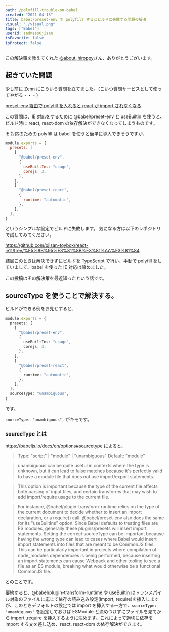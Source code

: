 ```yaml
---
path: /polyfill-trouble-on-babel
created: "2021-04-13"
title: babel/preset-env で polyfill するとビルドに失敗する問題の解決
visual: "./visual.png"
tags: ["Babel"]
userId: sadnessOjisan
isFavorite: false
isProtect: false
---
```


この解決策を教えてくれた [@about_hiroppy](https://twitter.com/about_hiroppy)さん、ありがとうございます。

## 起きていた問題

少し前に Zenn にこういう質問を立てました。（こいつ質問サービスとして使ってやがる・・・）

[preset-env 経由で polyfill を入れると react が import されなくなる](https://zenn.dev/sadness_ojisan/scraps/450370d8d8cba5)

この質問は、IE 対応をするために @babel/preset-env と useBuiltin を使うと、ビルド時に react, react-dom の依存解決ができなくなってしまうものです。

IE 対応のための polyfill は babel を使うと簡単に導入できそうですが、

```js
module.exports = {
  presets: [
    [
      "@babel/preset-env",
      {
        useBuiltIns: "usage",
        corejs: 3,
      },
    ],
    [
      "@babel/preset-react",
      {
        runtime: "automatic",
      },
    ],
  ],
}
```

というシンプルな設定でビルドに失敗します。
気になる方は以下のレポジトリで試してみてください。

https://github.com/ojisan-toybox/react-ie11/tree/%E5%8B%95%E3%81%8B%E3%81%AA%E3%81%84

結局このときは解決できずにビルドを TypeScript で行い、手動で polyfill をしていまして、babel を使った IE 対応は諦めました。

この投稿はその解決策を最近知ったという話です。

## sourceType を使うことで解決する。

ビルドができる例をお見せすると、

```ts
module.exports = {
  presets: [
    [
      "@babel/preset-env",
      {
        useBuiltIns: "usage",
        corejs: 3,
      },
    ],
    [
      "@babel/preset-react",
      {
        runtime: "automatic",
      },
    ],
  ],
  sourceType: "unambiguous",
}
```

です。

`sourceType: "unambiguous",` がキモです。

### sourceType とは

https://babeljs.io/docs/en/options#sourcetype によると、

> Type: "script" | "module" | "unambiguous"
> Default: "module"

> unambiguous can be quite useful in contexts where the type is unknown, but it can lead to false matches because it's perfectly valid to have a module file that does not use import/export statements.

> This option is important because the type of the current file affects both parsing of input files, and certain transforms that may wish to add import/require usage to the current file.

> For instance, @babel/plugin-transform-runtime relies on the type of the current document to decide whether to insert an import declaration, or a require() call. @babel/preset-env also does the same for its "useBuiltIns" option. Since Babel defaults to treating files are ES modules, generally these plugins/presets will insert import statements. Setting the correct sourceType can be important because having the wrong type can lead to cases where Babel would insert import statements into files that are meant to be CommonJS files. This can be particularly important in projects where compilation of node_modules dependencies is being performed, because inserting an import statements can cause Webpack and other tooling to see a file as an ES module, breaking what would otherwise be a functional CommonJS file.

とのことです。

要約すると、@babel/plugin-transform-runtime や useBuiltin はトランスパイル対象のファイルに応じて依存の読み込み設定(import, require)を挿入しますが、このときデフォルトの設定では import を挿入する一方で、`sourceType: "unambiguous"` を設定しておけば ESModule と決めつけずにファイルを見てから import ,require を挿入するように決めます。これによって適切に依存を import する文を差し込め、react, react-dom の依存解決ができます。
